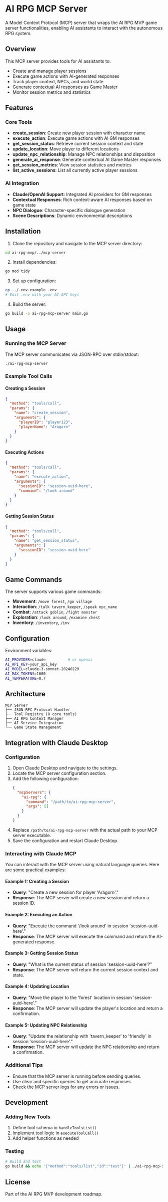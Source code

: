 # AI RPG MCP Server

A Model Context Protocol (MCP) server that wraps the AI RPG MVP game server functionalities, enabling AI assistants to interact with the autonomous RPG system.

## Overview

This MCP server provides tools for AI assistants to:
- Create and manage player sessions
- Execute game actions with AI-generated responses
- Track player context, NPCs, and world state
- Generate contextual AI responses as Game Master
- Monitor session metrics and statistics

## Features

### Core Tools

- **create_session**: Create new player session with character name
- **execute_action**: Execute game actions with AI GM responses
- **get_session_status**: Retrieve current session context and state
- **update_location**: Move player to different locations
- **update_npc_relationship**: Manage NPC relationships and disposition
- **generate_ai_response**: Generate contextual AI Game Master responses
- **get_session_metrics**: View session statistics and metrics
- **list_active_sessions**: List all currently active player sessions

### AI Integration

- **Claude/OpenAI Support**: Integrated AI providers for GM responses
- **Contextual Responses**: Rich context-aware AI responses based on game state
- **NPC Dialogue**: Character-specific dialogue generation
- **Scene Descriptions**: Dynamic environmental descriptions

## Installation

1. Clone the repository and navigate to the MCP server directory:
```bash
cd ai-rpg-mvp/../mcp-server
```

2. Install dependencies:
```bash
go mod tidy
```

3. Set up configuration:
```bash
cp ../.env.example .env
# Edit .env with your AI API keys
```

4. Build the server:
```bash
go build -o ai-rpg-mcp-server main.go
```

## Usage

### Running the MCP Server

The MCP server communicates via JSON-RPC over stdin/stdout:

```bash
./ai-rpg-mcp-server
```

### Example Tool Calls

#### Creating a Session
```json
{
  "method": "tools/call",
  "params": {
    "name": "create_session",
    "arguments": {
      "playerID": "player123",
      "playerName": "Aragorn"
    }
  }
}
```

#### Executing Actions
```json
{
  "method": "tools/call",
  "params": {
    "name": "execute_action",
    "arguments": {
      "sessionID": "session-uuid-here",
      "command": "/look around"
    }
  }
}
```

#### Getting Session Status
```json
{
  "method": "tools/call",
  "params": {
    "name": "get_session_status",
    "arguments": {
      "sessionID": "session-uuid-here"
    }
  }
}
```

## Game Commands

The server supports various game commands:

- **Movement**: `/move forest`, `/go village`
- **Interaction**: `/talk tavern_keeper`, `/speak npc_name`
- **Combat**: `/attack goblin`, `/fight monster`
- **Exploration**: `/look around`, `/examine chest`
- **Inventory**: `/inventory`, `/inv`

## Configuration

Environment variables:
```bash
AI_PROVIDER=claude          # or openai
AI_API_KEY=your_api_key
AI_MODEL=claude-3-sonnet-20240229
AI_MAX_TOKENS=1000
AI_TEMPERATURE=0.7
```

## Architecture

```
MCP Server
├── JSON-RPC Protocol Handler
├── Tool Registry (8 core tools)
├── AI RPG Context Manager
├── AI Service Integration
└── Game State Management
```

## Integration with Claude Desktop

### Configuration
1. Open Claude Desktop and navigate to the settings.
2. Locate the MCP server configuration section.
3. Add the following configuration:
   ```json
   {
     "mcpServers": {
       "ai-rpg": {
         "command": "/path/to/ai-rpg-mcp-server",
         "args": []
       }
     }
   }
   ```
4. Replace `/path/to/ai-rpg-mcp-server` with the actual path to your MCP server executable.
5. Save the configuration and restart Claude Desktop.

### Interacting with Claude MCP
You can interact with the MCP server using natural language queries. Here are some practical examples:

#### Example 1: Creating a Session
- **Query**: "Create a new session for player 'Aragorn'."
- **Response**: The MCP server will create a new session and return a session ID.

#### Example 2: Executing an Action
- **Query**: "Execute the command '/look around' in session 'session-uuid-here'."
- **Response**: The MCP server will execute the command and return the AI-generated response.

#### Example 3: Getting Session Status
- **Query**: "What is the current status of session 'session-uuid-here'?"
- **Response**: The MCP server will return the current session context and state.

#### Example 4: Updating Location
- **Query**: "Move the player to the 'forest' location in session 'session-uuid-here'."
- **Response**: The MCP server will update the player's location and return a confirmation.

#### Example 5: Updating NPC Relationship
- **Query**: "Update the relationship with 'tavern_keeper' to 'friendly' in session 'session-uuid-here'."
- **Response**: The MCP server will update the NPC relationship and return a confirmation.

### Additional Tips
- Ensure that the MCP server is running before sending queries.
- Use clear and specific queries to get accurate responses.
- Check the MCP server logs for any errors or issues.

## Development

### Adding New Tools

1. Define tool schema in `handleToolsList()`
2. Implement tool logic in `executeToolCall()`
3. Add helper functions as needed

### Testing

```bash
# Build and test
go build && echo '{"method":"tools/list","id":"test"}' | ./ai-rpg-mcp-server
```

## License

Part of the AI RPG MVP development roadmap.
